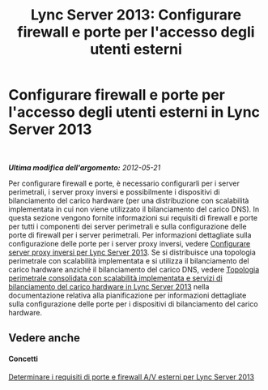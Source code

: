 ﻿---
title: "Lync Server 2013: Configurare firewall e porte per l'accesso degli utenti esterni"
TOCTitle: Configurare firewall e porte per l'accesso degli utenti esterni
ms:assetid: cacb3832-f8db-4009-bfcf-6f5c15c236ed
ms:mtpsurl: https://technet.microsoft.com/it-it/library/Gg398848(v=OCS.15)
ms:contentKeyID: 49301963
ms.date: 08/24/2015
mtps_version: v=OCS.15
ms.translationtype: HT
---

# Configurare firewall e porte per l'accesso degli utenti esterni in Lync Server 2013

 

_**Ultima modifica dell'argomento:** 2012-05-21_

Per configurare firewall e porte, è necessario configurarli per i server perimetrali, i server proxy inversi e possibilmente i dispositivi di bilanciamento del carico hardware (per una distribuzione con scalabilità implementata in cui non viene utilizzato il bilanciamento del carico DNS). In questa sezione vengono fornite informazioni sui requisiti di firewall e porte per tutti i componenti dei server perimetrali e sulla configurazione delle porte di firewall per i server perimetrali. Per informazioni dettagliate sulla configurazione delle porte per i server proxy inversi, vedere [Configurare server proxy inversi per Lync Server 2013](lync-server-2013-setting-up-reverse-proxy-servers.md). Se si distribuisce una topologia perimetrale con scalabilità implementata e si utilizza il bilanciamento del carico hardware anziché il bilanciamento del carico DNS, vedere [Topologia perimetrale consolidata con scalabilità implementata e servizi di bilanciamento del carico hardware in Lync Server 2013](lync-server-2013-scaled-consolidated-edge-with-hardware-load-balancers.md) nella documentazione relativa alla pianificazione per informazioni dettagliate sulla configurazione delle porte per i dispositivi di bilanciamento del carico hardware.

## Vedere anche

#### Concetti

[Determinare i requisiti di porte e firewall A/V esterni per Lync Server 2013](lync-server-2013-determine-external-a-v-firewall-and-port-requirements.md)

